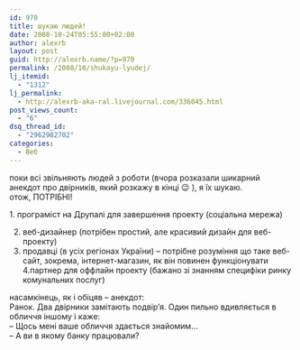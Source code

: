 ```yaml
---
id: 970
title: шукаю людей!
date: 2008-10-24T05:55:00+02:00
author: alexrb
layout: post
guid: http://alexrb.name/?p=970
permalink: /2008/10/shukayu-lyudej/
lj_itemid:
  - "1312"
lj_permalink:
  - http://alexrb-aka-ral.livejournal.com/336045.html
post_views_count:
  - "6"
dsq_thread_id:
  - "2962982702"
categories:
  - Веб
---
```

поки всі звільняють людей з роботи (вчора розказали шикарний анекдот про двірників, який розкажу в кінці 😉 ), я їх шукаю.  
отож, ПОТРІБНІ!  
<!--more хто?-->1. програміст на Друпалі для завершення проекту (соціальна мережа)

  
2. веб-дизайнер (потрібен простий, але красивий дизайн для веб-проекту)  
3. продавці (в усіх регіонах України) &#8211; потрібне розуміння що таке веб-сайт, зокрема, інтернет-магазин, як він повинен функціонувати  
4.партнер для оффлайн проекту (бажано зі знанням специфіки ринку комунальних послуг)

насамкінець, як і обіцяв &#8211; анекдот:  
Ранок. Два двірники замітають подвір&#8217;я. Один пильно вдивляється в обличчя іншому і каже:  
&#8211; Щось мені ваше обличчя здається знайомим&#8230;  
&#8211; А ви в якому банку працювали?